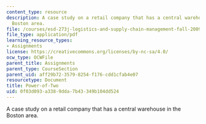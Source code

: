 ```yaml
---
content_type: resource
description: A case study on a retail company that has a central warehouse in the
  Boston area.
file: /courses/esd-273j-logistics-and-supply-chain-management-fall-2009/0f03d093a3389dda7b43349b104dd524_MITESD_273JF09_project.pdf
file_type: application/pdf
learning_resource_types:
- Assignments
license: https://creativecommons.org/licenses/by-nc-sa/4.0/
ocw_type: OCWFile
parent_title: Assignments
parent_type: CourseSection
parent_uid: aff29b72-3579-8254-f176-cdd1cfab4e07
resourcetype: Document
title: Power-of-Two
uid: 0f03d093-a338-9dda-7b43-349b104dd524
---
```

A case study on a retail company that has a central warehouse in the Boston area.